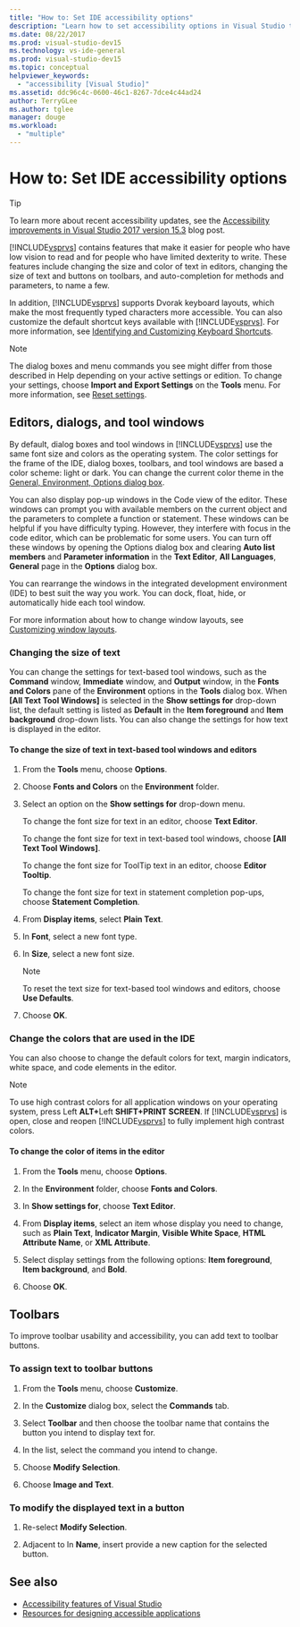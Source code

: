 ```yaml
---
title: "How to: Set IDE accessibility options"
description: "Learn how to set accessibility options in Visual Studio that will make its integrated development environment (IDE) easier for everyone to use, including for people who have low vision to read and for people who have limited dexterity to write."
ms.date: 08/22/2017
ms.prod: visual-studio-dev15
ms.technology: vs-ide-general
ms.prod: visual-studio-dev15
ms.topic: conceptual
helpviewer_keywords:
  - "accessibility [Visual Studio]"
ms.assetid: ddc96c4c-0600-46c1-8267-7dce4c44ad24
author: TerryGLee
ms.author: tglee
manager: douge
ms.workload:
  - "multiple"
---
```

# How to: Set IDE accessibility options

> [!TIP]
> To learn more about recent accessibility updates, see the [Accessibility improvements in Visual Studio 2017 version 15.3](https://blogs.msdn.microsoft.com/visualstudio/2017/08/14/accessibility-improvements-in-visual-studio-2017-version-15-3/) blog post.

[!INCLUDE[vsprvs](../../code-quality/includes/vsprvs_md.md)] contains features that make it easier for people who have low vision to read and for people who have limited dexterity to write. These features include changing the size and color of text in editors, changing the size of text and buttons on toolbars, and auto-completion for methods and parameters, to name a few.

In addition, [!INCLUDE[vsprvs](../../code-quality/includes/vsprvs_md.md)] supports Dvorak keyboard layouts, which make the most frequently typed characters more accessible. You can also customize the default shortcut keys available with [!INCLUDE[vsprvs](../../code-quality/includes/vsprvs_md.md)]. For more information, see [Identifying and Customizing Keyboard Shortcuts](../../ide/identifying-and-customizing-keyboard-shortcuts-in-visual-studio.md).

> [!NOTE]
> The dialog boxes and menu commands you see might differ from those described in Help depending on your active settings or edition. To change your settings, choose **Import and Export Settings** on the **Tools** menu. For more information, see [Reset settings](../environment-settings.md#reset-settings).

## Editors, dialogs, and tool windows

 By default, dialog boxes and tool windows in [!INCLUDE[vsprvs](../../code-quality/includes/vsprvs_md.md)] use the same font size and colors as the operating system. The color settings for the frame of the IDE, dialog boxes, toolbars, and tool windows are based a color scheme: light or dark. You can change the current color theme in the [General, Environment, Options dialog box](../../ide/reference/general-environment-options-dialog-box.md).

 You can also display pop-up windows in the Code view of the editor. These windows can prompt you with available members on the current object and the parameters to complete a function or statement. These windows can be helpful if you have difficulty typing. However, they interfere with focus in the code editor, which can be problematic for some users. You can turn off these windows by opening the Options dialog box and clearing **Auto list members** and **Parameter information** in the **Text Editor**, **All Languages**, **General** page in the **Options** dialog box.

 You can rearrange the windows in the integrated development environment (IDE) to best suit the way you work. You can dock, float, hide, or automatically hide each tool window.

 For more information about how to change window layouts, see [Customizing window layouts](../../ide/customizing-window-layouts-in-visual-studio.md).

### Changing the size of text

 You can change the settings for text-based tool windows, such as the **Command** window, **Immediate** window, and **Output** window, in the **Fonts and Colors** pane of the **Environment** options in the **Tools** dialog box. When **[All Text Tool Windows]** is selected in the **Show settings for** drop-down list, the default setting is listed as **Default** in the **Item foreground** and **Item background** drop-down lists. You can also change the settings for how text is displayed in the editor.

#### To change the size of text in text-based tool windows and editors

1.  From the **Tools** menu, choose **Options**.

2.  Choose **Fonts and Colors** on the **Environment** folder.

3.  Select an option on the **Show settings for** drop-down menu.

     To change the font size for text in an editor, choose **Text Editor**.

     To change the font size for text in text-based tool windows, choose **[All Text Tool Windows]**.

     To change the font size for ToolTip text in an editor, choose **Editor Tooltip**.

     To change the font size for text in statement completion pop-ups, choose **Statement Completion**.

4.  From **Display items**, select **Plain Text**.

5.  In **Font**, select a new font type.

6.  In **Size**, select a new font size.

    > [!NOTE]
    > To reset the text size for text-based tool windows and editors, choose **Use Defaults**.

7.  Choose **OK**.

### Change the colors that are used in the IDE

 You can also choose to change the default colors for text, margin indicators, white space, and code elements in the editor.

> [!NOTE]
> To use high contrast colors for all application windows on your operating system, press Left <strong>ALT+</strong>Left **SHIFT+PRINT SCREEN**. If [!INCLUDE[vsprvs](../../code-quality/includes/vsprvs_md.md)] is open, close and reopen [!INCLUDE[vsprvs](../../code-quality/includes/vsprvs_md.md)] to fully implement high contrast colors.

#### To change the color of items in the editor

1.  From the **Tools** menu, choose **Options**.

2.  In the **Environment** folder, choose **Fonts and Colors**.

3.  In **Show settings for**, choose **Text Editor**.

4.  From **Display items**, select an item whose display you need to change, such as **Plain Text**, **Indicator Margin**, **Visible White Space**, **HTML Attribute Name**, or **XML Attribute**.

5.  Select display settings from the following options: **Item foreground**, **Item background**, and **Bold**.

6.  Choose **OK**.

## Toolbars

 To improve toolbar usability and accessibility, you can add text to toolbar buttons.

### To assign text to toolbar buttons

1.  From the **Tools** menu, choose **Customize**.

2.  In the **Customize** dialog box, select the **Commands** tab.

3.  Select **Toolbar** and then choose the toolbar name that contains the button you intend to display text for.

4.  In the list, select the command you intend to change.

5.  Choose **Modify Selection**.

6.  Choose **Image and Text**.

### To modify the displayed text in a button

1.  Re-select **Modify Selection**.

2.  Adjacent to In **Name**, insert provide a new caption for the selected button.

## See also

* [Accessibility features of Visual Studio](../../ide/reference/accessibility-features-of-visual-studio.md)
* [Resources for designing accessible applications](../../ide/reference/resources-for-designing-accessible-applications.md)